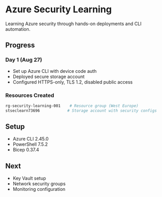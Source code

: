 # Azure Security Learning

Learning Azure security through hands-on deployments and CLI automation.

## Progress

### Day 1 (Aug 27)
- Set up Azure CLI with device code auth
- Deployed secure storage account
- Configured HTTPS-only, TLS 1.2, disabled public access

### Resources Created
```bash
rg-security-learning-001    # Resource group (West Europe)
stseclearn73696            # Storage account with security configs
```

## Setup
- Azure CLI 2.45.0
- PowerShell 7.5.2
- Bicep 0.37.4

## Next
- Key Vault setup
- Network security groups
- Monitoring configuration
